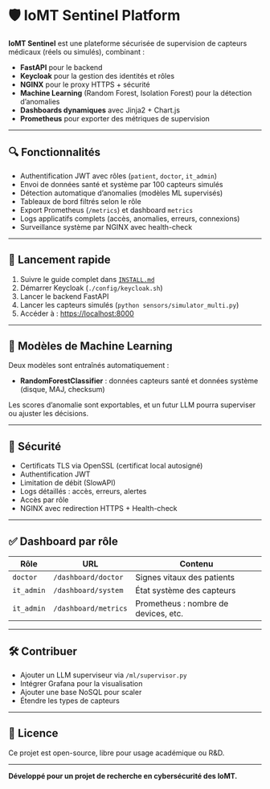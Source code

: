 # 🛡️ IoMT Sentinel Platform

**IoMT Sentinel** est une plateforme sécurisée de supervision de capteurs médicaux (réels ou simulés), combinant :

- **FastAPI** pour le backend
- **Keycloak** pour la gestion des identités et rôles
- **NGINX** pour le proxy HTTPS + sécurité
- **Machine Learning** (Random Forest, Isolation Forest) pour la détection d’anomalies
- **Dashboards dynamiques** avec Jinja2 + Chart.js
- **Prometheus** pour exporter des métriques de supervision

---

## 🔍 Fonctionnalités

- Authentification JWT avec rôles (`patient`, `doctor`, `it_admin`)
- Envoi de données santé et système par 100 capteurs simulés
- Détection automatique d’anomalies (modèles ML supervisés)
- Tableaux de bord filtrés selon le rôle
- Export Prometheus (`/metrics`) et dashboard `metrics`
- Logs applicatifs complets (accès, anomalies, erreurs, connexions)
- Surveillance système par NGINX avec health-check

---

## 🚀 Lancement rapide

1. Suivre le guide complet dans [`INSTALL.md`](INSTALL.md)
2. Démarrer Keycloak (`./config/keycloak.sh`)
3. Lancer le backend FastAPI
4. Lancer les capteurs simulés (`python sensors/simulator_multi.py`)
5. Accéder à : [https://localhost:8000](https://localhost:8000)

---

## 🧠 Modèles de Machine Learning

Deux modèles sont entraînés automatiquement :

- **RandomForestClassifier** : données capteurs santé et données système (disque, MAJ, checksum)

Les scores d’anomalie sont exportables, et un futur LLM pourra superviser ou ajuster les décisions.

---

## 🔐 Sécurité

- Certificats TLS via OpenSSL (certificat local autosigné)
- Authentification JWT
- Limitation de débit (SlowAPI)
- Logs détaillés : accès, erreurs, alertes
- Accès par rôle
- NGINX avec redirection HTTPS + Health-check

---

## ✅ Dashboard par rôle

| Rôle       | URL                         | Contenu                                  |
|------------|-----------------------------|------------------------------------------|
| `doctor`   | `/dashboard/doctor`         | Signes vitaux des patients               |
| `it_admin` | `/dashboard/system`         | État système des capteurs                |
| `it_admin` | `/dashboard/metrics`        | Prometheus : nombre de devices, etc.     |

---

## 🛠️ Contribuer

- Ajouter un LLM superviseur via `/ml/supervisor.py`
- Intégrer Grafana pour la visualisation
- Ajouter une base NoSQL pour scaler
- Étendre les types de capteurs

---

## 📃 Licence

Ce projet est open-source, libre pour usage académique ou R&D.

---

**Développé pour un projet de recherche en cybersécurité des IoMT.**
